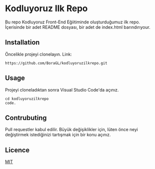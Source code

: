 # Kodluyoruz Ilk Repo
Bu repo Kodluyoruz Front-End Eğiitiminde oluşturduğumuz ilk repo. İçerisinde bir adet README dosyası, bir adet de index.html barındırıyour.

## Installation
Öncelikle projeyi clonelayın. Link:  [](https://github.com/BoraGL/kodluyoruzilkrepo.git)
```
https://github.com/BoraGL/kodluyoruzilkrepo.git
```
## Usage
Projeyi cloneladıktan sonra Visual Studio Code'da açınız.
```linux
cd kodluyoruzilkrepo
code. 
```
## Contrubuting
Pull requestler kabul edilir. Büyük değişiklikler için, lüten önce neyi değiştirmek istediğinizi tartışmak için bir konu açınız.
## Licence
[MIT](https://choosealicense.com/licenses/mit/)
